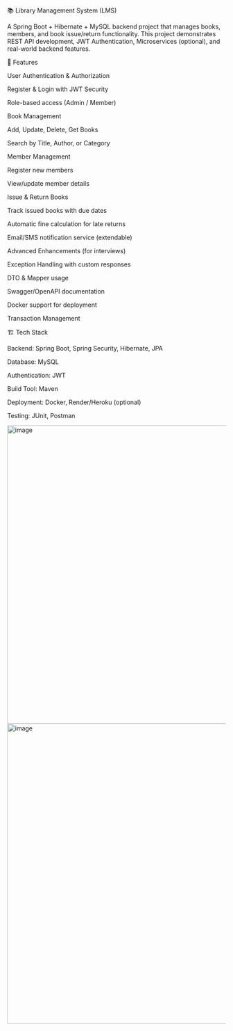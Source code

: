 📚 Library Management System (LMS)

A Spring Boot + Hibernate + MySQL backend project that manages books, members, and book issue/return functionality.
This project demonstrates REST API development, JWT Authentication, Microservices (optional), and real-world backend features.

🚀 Features

User Authentication & Authorization

Register & Login with JWT Security

Role-based access (Admin / Member)

Book Management

Add, Update, Delete, Get Books

Search by Title, Author, or Category

Member Management

Register new members

View/update member details

Issue & Return Books

Track issued books with due dates

Automatic fine calculation for late returns

Email/SMS notification service (extendable)

Advanced Enhancements (for interviews)

Exception Handling with custom responses

DTO & Mapper usage

Swagger/OpenAPI documentation

Docker support for deployment

Transaction Management

🏗️ Tech Stack

Backend: Spring Boot, Spring Security, Hibernate, JPA

Database: MySQL

Authentication: JWT

Build Tool: Maven

Deployment: Docker, Render/Heroku (optional)

Testing: JUnit, Postman

<img width="1606" height="686" alt="image" src="https://github.com/user-attachments/assets/8bdfd910-e0bf-4f39-8542-c73bdab7f15c" />

<img width="1733" height="690" alt="image" src="https://github.com/user-attachments/assets/fde8b68a-7a77-4d0a-b7de-329dd448854f" />


